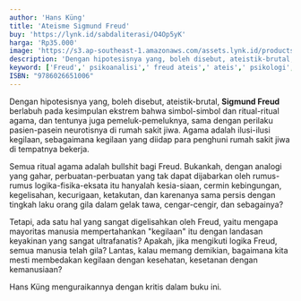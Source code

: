 ```yaml
---
author: 'Hans Küng'
title: 'Ateisme Sigmund Freud'
buy: 'https://lynk.id/sabdaliterasi/O4Op5yK'
harga: 'Rp35.000'
image: 'https://s3.ap-southeast-1.amazonaws.com/assets.lynk.id/products/28-12-2023/1703740263293_6852026'
description: 'Dengan hipotesisnya yang, boleh disebut, ateistik-brutal, Sigmund Freud berlabuh pada kesimpulan ekstrem bahwa simbol-simbol dan ritual-ritual agama.'
keyword: ['Freud',' psikoanalisi',' freud ateis',' ateis',' psikologi',' psikologi ateis']
ISBN: "9786026651006"
---
```

<p>Dengan hipotesisnya yang, boleh disebut, ateistik-brutal, <strong>Sigmund Freud</strong> berlabuh pada kesimpulan ekstrem bahwa simbol-simbol dan ritual-ritual agama, dan tentunya juga pemeluk-pemeluknya, sama dengan perilaku pasien-pasein neurotisnya di rumah sakit jiwa. Agama adalah ilusi-ilusi kegilaan, sebagaimana kegilaan yang diidap para penghuni rumah sakit jiwa di tempatnya bekerja.</p><p>Semua ritual agama adalah bullshit bagi Freud. Bukankah, dengan analogi yang gahar, perbuatan-perbuatan yang tak dapat dijabarkan oleh rumus-rumus logika-fisika-eksata itu hanyalah kesia-siaan, cermin kebingungan, kegelisahan, kecurigaan, ketakutan, dan karenanya sama persis dengan tingkah laku orang gila dalam gelak tawa, cengar-cengir, dan sebagainya?</p><p>Tetapi, ada satu hal yang sangat digelisahkan oleh Freud, yaitu mengapa mayoritas manusia mempertahankan "kegilaan" itu dengan landasan keyakinan yang sangat ultrafanatis? Apakah, jika mengikuti logika Freud, semua manusia telah gila? Lantas, kalau memang demikian, bagaimana kita mesti membedakan kegilaan dengan kesehatan, kesetanan dengan kemanusiaan?</p><p>Hans Küng menguraikannya dengan kritis dalam buku ini.</p>
